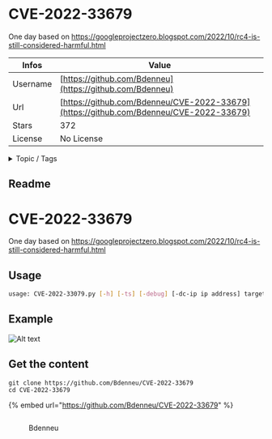 # CVE-2022-33679

One day based on https://googleprojectzero.blogspot.com/2022/10/rc4-is-still-considered-harmful.html

| Infos    | Value                                                              |
| -------- | -------------------------------------------------------------------|
| Username | [https://github.com/Bdenneu](https://github.com/Bdenneu) |
| Url      | [https://github.com/Bdenneu/CVE-2022-33679](https://github.com/Bdenneu/CVE-2022-33679)                                               |
| Stars    | 372                                                          |
| License  | No License                                                        |

<details>

<summary>Topic / Tags</summary>



</details>

## Readme

# CVE-2022-33679
One day based on https://googleprojectzero.blogspot.com/2022/10/rc4-is-still-considered-harmful.html

## Usage

```bash
usage: CVE-2022-33079.py [-h] [-ts] [-debug] [-dc-ip ip address] target serverName
```

## Example

![Alt text](images/example.png "Example")



## Get the content

```
git clone https://github.com/Bdenneu/CVE-2022-33679
cd CVE-2022-33679
```

{% embed url="https://github.com/Bdenneu/CVE-2022-33679" %}

<figure><img src="https://avatars.githubusercontent.com/u/43793247?v=4" alt=""><figcaption><p>Bdenneu</p></figcaption></figure>
